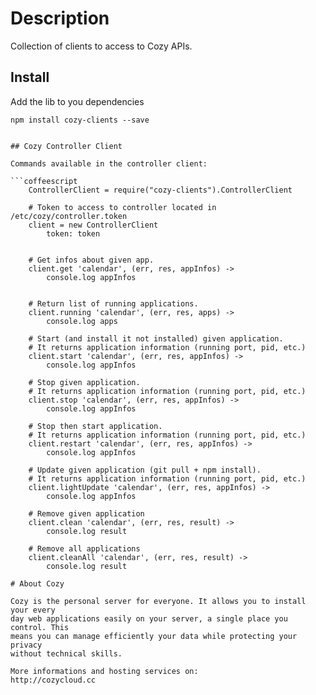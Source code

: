# Description

Collection of clients to access to Cozy APIs.

## Install 

Add the lib to you dependencies

    npm install cozy-clients --save
```

## Cozy Controller Client

Commands available in the controller client:

```coffeescript
    ControllerClient = require("cozy-clients").ControllerClient

    # Token to access to controller located in /etc/cozy/controller.token
    client = new ControllerClient
        token: token


    # Get infos about given app.
    client.get 'calendar', (err, res, appInfos) ->
        console.log appInfos


    # Return list of running applications.
    client.running 'calendar', (err, res, apps) ->
        console.log apps

    # Start (and install it not installed) given application.
    # It returns application information (running port, pid, etc.)
    client.start 'calendar', (err, res, appInfos) ->
        console.log appInfos

    # Stop given application.
    # It returns application information (running port, pid, etc.)
    client.stop 'calendar', (err, res, appInfos) ->
        console.log appInfos

    # Stop then start application.
    # It returns application information (running port, pid, etc.)
    client.restart 'calendar', (err, res, appInfos) ->
        console.log appInfos

    # Update given application (git pull + npm install).
    # It returns application information (running port, pid, etc.)
    client.lightUpdate 'calendar', (err, res, appInfos) ->
        console.log appInfos

    # Remove given application
    client.clean 'calendar', (err, res, result) ->
        console.log result

    # Remove all applications
    client.cleanAll 'calendar', (err, res, result) ->
        console.log result

# About Cozy

Cozy is the personal server for everyone. It allows you to install your every
day web applications easily on your server, a single place you control. This
means you can manage efficiently your data while protecting your privacy
without technical skills.

More informations and hosting services on:
http://cozycloud.cc

